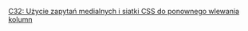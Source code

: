 [C32: Użycie zapytań medialnych i siatki CSS do ponownego wlewania kolumn](https://www.w3.org/WAI/WCAG22/Techniques/css/C32)
